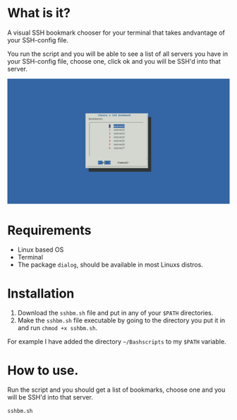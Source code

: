 # What is it?
A visual SSH bookmark chooser for your terminal that takes andvantage of your SSH-config file.

You run the script and you will be able to see a list of all servers you have in your SSH-config file, choose one, click ok and you will be SSH'd into that server.

![SSHBM screenshot](sshbm-screenshot.png "SSHBM screenshot")

# Requirements
* Linux based OS
* Terminal
* The package `dialog`, should be available in most Linuxs distros.

# Installation
1. Download the `sshbm.sh` file and put in any of your `$PATH` directories.
2. Make the `sshbm.sh` file executable by going to the directory you put it in and run `chmod +x sshbm.sh`.

For example I have added the directory `~/Bashscripts` to my `$PATH` variable.

# How to use.
Run the script and you should get a list of bookmarks, choose one and you will be SSH'd into that server.

```
sshbm.sh
```